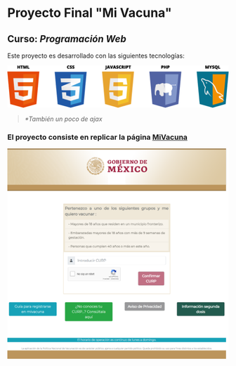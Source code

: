 # Proyecto Final "Mi Vacuna"
## Curso: _Programación Web_

Este proyecto es desarrollado con las siguientes tecnologías:

![Tecnologías Web](images/tecweb.png)
> _*También un poco de ajax_
### El proyecto consiste en replicar la página [MiVacuna](https://mivacuna.salud.gob.mx/index.php)

![Mi Vacuna](images/mivacactual.png)

